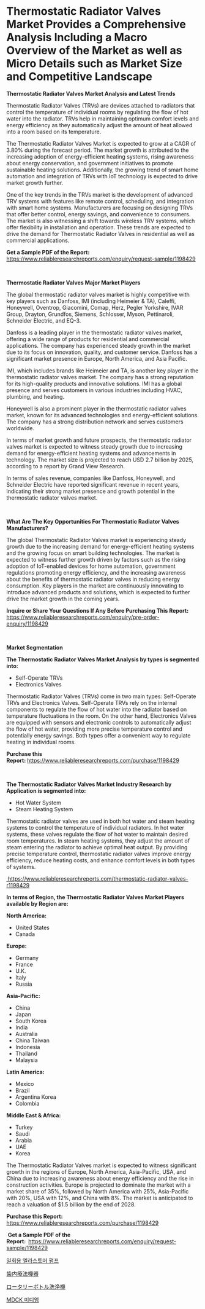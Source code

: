 <p><h1>Thermostatic Radiator Valves Market Provides a Comprehensive Analysis Including a Macro Overview of the Market as well as Micro Details such as Market Size and Competitive Landscape</h1></p><p><strong>Thermostatic Radiator Valves Market Analysis and Latest Trends</strong></p>
<p><p>Thermostatic Radiator Valves (TRVs) are devices attached to radiators that control the temperature of individual rooms by regulating the flow of hot water into the radiator. TRVs help in maintaining optimum comfort levels and energy efficiency as they automatically adjust the amount of heat allowed into a room based on its temperature.</p><p>The Thermostatic Radiator Valves Market is expected to grow at a CAGR of 3.80% during the forecast period. The market growth is attributed to the increasing adoption of energy-efficient heating systems, rising awareness about energy conservation, and government initiatives to promote sustainable heating solutions. Additionally, the growing trend of smart home automation and integration of TRVs with IoT technology is expected to drive market growth further.</p><p>One of the key trends in the TRVs market is the development of advanced TRV systems with features like remote control, scheduling, and integration with smart home systems. Manufacturers are focusing on designing TRVs that offer better control, energy savings, and convenience to consumers. The market is also witnessing a shift towards wireless TRV systems, which offer flexibility in installation and operation. These trends are expected to drive the demand for Thermostatic Radiator Valves in residential as well as commercial applications.</p></p>
<p><strong>Get a Sample PDF of the Report:&nbsp;</strong> <a href="https://www.reliableresearchreports.com/enquiry/request-sample/1198429">https://www.reliableresearchreports.com/enquiry/request-sample/1198429</a></p>
<p>&nbsp;</p>
<p><strong>Thermostatic Radiator Valves Major Market Players</strong></p>
<p><p>The global thermostatic radiator valves market is highly competitive with key players such as Danfoss, IMI (including Heimeier & TA), Caleffi, Honeywell, Oventrop, Giacomini, Comap, Herz, Pegler Yorkshire, IVAR Group, Drayton, Grundfos, Siemens, Schlosser, Myson, Pettinaroli, Schneider Electric, and EQ-3.</p><p>Danfoss is a leading player in the thermostatic radiator valves market, offering a wide range of products for residential and commercial applications. The company has experienced steady growth in the market due to its focus on innovation, quality, and customer service. Danfoss has a significant market presence in Europe, North America, and Asia Pacific.</p><p>IMI, which includes brands like Heimeier and TA, is another key player in the thermostatic radiator valves market. The company has a strong reputation for its high-quality products and innovative solutions. IMI has a global presence and serves customers in various industries including HVAC, plumbing, and heating.</p><p>Honeywell is also a prominent player in the thermostatic radiator valves market, known for its advanced technologies and energy-efficient solutions. The company has a strong distribution network and serves customers worldwide.</p><p>In terms of market growth and future prospects, the thermostatic radiator valves market is expected to witness steady growth due to increasing demand for energy-efficient heating systems and advancements in technology. The market size is projected to reach USD 2.7 billion by 2025, according to a report by Grand View Research.</p><p>In terms of sales revenue, companies like Danfoss, Honeywell, and Schneider Electric have reported significant revenue in recent years, indicating their strong market presence and growth potential in the thermostatic radiator valves market.</p></p>
<p>&nbsp;</p>
<p><strong>What Are The Key Opportunities For Thermostatic Radiator Valves Manufacturers?</strong></p>
<p><p>The global Thermostatic Radiator Valves market is experiencing steady growth due to the increasing demand for energy-efficient heating systems and the growing focus on smart building technologies. The market is expected to witness further growth driven by factors such as the rising adoption of IoT-enabled devices for home automation, government regulations promoting energy efficiency, and the increasing awareness about the benefits of thermostatic radiator valves in reducing energy consumption. Key players in the market are continuously innovating to introduce advanced products and solutions, which is expected to further drive the market growth in the coming years.</p></p>
<p><strong>Inquire or Share Your Questions If Any Before Purchasing This Report:</strong> <a href="https://www.reliableresearchreports.com/enquiry/pre-order-enquiry/1198429">https://www.reliableresearchreports.com/enquiry/pre-order-enquiry/1198429</a></p>
<p>&nbsp;</p>
<p><strong>Market Segmentation</strong></p>
<p><strong>The Thermostatic Radiator Valves Market Analysis by types is segmented into:</strong></p>
<p><ul><li>Self-Operate TRVs</li><li>Electronics Valves</li></ul></p>
<p><p>Thermostatic Radiator Valves (TRVs) come in two main types: Self-Operate TRVs and Electronics Valves. Self-Operate TRVs rely on the internal components to regulate the flow of hot water into the radiator based on temperature fluctuations in the room. On the other hand, Electronics Valves are equipped with sensors and electronic controls to automatically adjust the flow of hot water, providing more precise temperature control and potentially energy savings. Both types offer a convenient way to regulate heating in individual rooms.</p></p>
<p><strong>Purchase this Report:&nbsp;</strong><a href="https://www.reliableresearchreports.com/purchase/1198429">https://www.reliableresearchreports.com/purchase/1198429</a></p>
<p>&nbsp;</p>
<p><strong>The Thermostatic Radiator Valves Market Industry Research by Application is segmented into:</strong></p>
<p><ul><li>Hot Water System</li><li>Steam Heating System</li></ul></p>
<p><p>Thermostatic radiator valves are used in both hot water and steam heating systems to control the temperature of individual radiators. In hot water systems, these valves regulate the flow of hot water to maintain desired room temperatures. In steam heating systems, they adjust the amount of steam entering the radiator to achieve optimal heat output. By providing precise temperature control, thermostatic radiator valves improve energy efficiency, reduce heating costs, and enhance comfort levels in both types of systems.</p></p>
<p><a href="https://www.reliableresearchreports.com/thermostatic-radiator-valves-r1198429">&nbsp;https://www.reliableresearchreports.com/thermostatic-radiator-valves-r1198429</a></p>
<p><strong>In terms of Region, the Thermostatic Radiator Valves Market Players available by Region are:</strong></p>
<p>
    <p> <strong> North America: </strong>
        <ul>
            <li>United States</li>
            <li>Canada</li>
        </ul>
        </p> 
    <p> <strong> Europe: </strong>
        <ul>
            <li>Germany</li>
            <li>France</li>
            <li>U.K.</li>
            <li>Italy</li>
            <li>Russia</li>
        </ul>
        </p> 
    <p> <strong> Asia-Pacific: </strong>
        <ul>
            <li>China</li>
            <li>Japan</li>
            <li>South Korea</li>
            <li>India</li>
            <li>Australia</li>
            <li>China Taiwan</li>
            <li>Indonesia</li>
            <li>Thailand</li>
            <li>Malaysia</li>
        </ul>
        </p> 
    <p> <strong> Latin America: </strong>
        <ul>
            <li>Mexico</li>
            <li>Brazil</li>
            <li>Argentina Korea</li>
            <li>Colombia</li>
        </ul>
        </p> 
    <p> <strong> Middle East & Africa: </strong>
        <ul>
            <li>Turkey</li>
            <li>Saudi</li>
            <li>Arabia</li>
            <li>UAE</li>
            <li>Korea</li>
        </ul>
    </p>
    </p>
<p><p>The Thermostatic Radiator Valves market is expected to witness significant growth in the regions of Europe, North America, Asia-Pacific, USA, and China due to increasing awareness about energy efficiency and the rise in construction activities. Europe is projected to dominate the market with a market share of 35%, followed by North America with 25%, Asia-Pacific with 20%, USA with 12%, and China with 8%. The market is anticipated to reach a valuation of $1.5 billion by the end of 2028.</p></p>
<p><strong>Purchase this Report: </strong><a href="https://www.reliableresearchreports.com/purchase/1198429">https://www.reliableresearchreports.com/purchase/1198429</a></p>
<p>&nbsp;<strong>Get a Sample PDF of the Report:&nbsp;&nbsp;</strong><a href="https://www.reliableresearchreports.com/enquiry/request-sample/1198429">https://www.reliableresearchreports.com/enquiry/request-sample/1198429</a></p>
<p><strong></strong></p>
<p><p><a href="https://github.com/fernandotryO5lson96765/Market-Research-Report-List-1/blob/main/255239619360.md">일회용 엘라스토머 펌프</a></p><p><a href="https://medium.com/@harmonybogan1944/%E3%82%A8%E3%83%B3%E3%83%89%E3%83%89%E3%83%B3%E3%83%88%E3%83%AD%E3%82%B8%E3%83%BC%E3%83%87%E3%83%90%E3%82%A4%E3%82%B9%E5%B8%82%E5%A0%B4%E3%83%AC%E3%83%9D%E3%83%BC%E3%83%88%E3%81%AF-%E3%81%93%E3%81%AE%E5%B8%82%E5%A0%B4%E3%81%AE%E6%9C%80%E6%96%B0%E3%83%88%E3%83%AC%E3%83%B3%E3%83%89%E3%81%A8%E6%88%90%E9%95%B7%E3%81%AE%E6%A9%9F%E4%BC%9A%E3%82%92%E6%98%8E%E3%82%89%E3%81%8B%E3%81%AB%E3%81%97%E3%81%A6%E3%81%84%E3%81%BE%E3%81%99-b69a1c8aebd9">歯内療法機器</a></p><p><a href="https://medium.com/@christiandickens2005/%E5%9B%9E%E8%BB%A2%E5%BC%8F%E3%83%9C%E3%83%88%E3%83%AB%E6%B4%97%E6%B5%84%E6%A9%9F%E5%B8%82%E5%A0%B4-2031%E5%B9%B4%E3%81%BE%E3%81%A7%E3%81%AE%E6%88%90%E5%8A%9F%E8%A3%8F%E3%81%AE%E3%83%93%E3%82%B8%E3%83%8D%E3%82%B9%E6%88%A6%E7%95%A5%E3%81%AE%E9%8D%B5-fe5e667b907e">ロータリーボトル洗浄機</a></p><p><a href="https://medium.com/@johnsonlowe2023_38650/mdck-%EC%A4%91%EC%86%8C-%EC%8B%9C%EC%9E%A5-%EC%8B%9C%EC%9E%A5-%EC%A0%90%EC%9C%A0%EC%9C%A8-%EC%8B%9C%EC%9E%A5-%EB%8F%99%ED%96%A5-%EB%B0%8F-%EB%AF%B8%EB%9E%98-%EC%84%B1%EC%9E%A5-%ED%83%90%EA%B5%AC-fc91612388b4">MDCK 미디엄</a></p></p>
